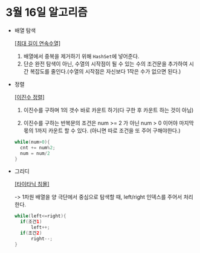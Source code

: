 # 3월 16일 알고리즘

- 배열 탐색

     [[최대 길이 연속수열]](https://github.com/j096/Algorithm/blob/main/src/array_search/MaxConsecutiveSequence.java)

  1. 배열에서 중복을 제거하기 위해 `HashSet`에 넣어준다.
  2. 단순 완전 탐색이 아닌, 수열의 시작점이 될 수 있는 수의 조건문을 추가하여 시간 복잡도를 줄인다.(수열의 시작점은 자신보다 1작은 수가 없으면 된다.)

  

- 정렬

     [[이진수 정렬]](https://github.com/j096/Algorithm/blob/main/src/sorting/BinaryNumberSorting.java)

  1. 이진수를 구하며 1의 갯수 바로 카운트 하기(다 구한 후 카운트 하는 것이 아님)

  2. 이진수를 구하는 반복문의 조건은 num >= 2 가 아닌 num > 0 이어야 마지막 몫의 1까지 카운트 할 수 있다. (아니면 따로 조건을 또 주어 구해야한다.)

  ```java
  while(num>0){
  	cnt += num%2;
  	num = num/2
  }
  ```

  

- 그리디

  [[타이타닉 침몰]](https://github.com/j096/Algorithm/blob/main/src/greedy_algorithm/Titanic2.java)

  -> 1차원 배열을 양 극단에서 중심으로 탐색할 때, left/right 인덱스를 주어서 처리한다.
  
  ```java
  while(left<=right){
  	if(조건1)
  		left++;
  	if(조건2)
  		right--;
  }
  ```
  
  